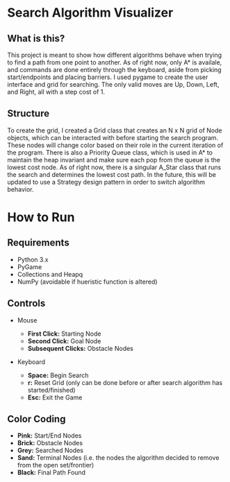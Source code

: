 # Search Algorithm Visualizer

## What is this?
This project is meant to show how different algorithms behave when trying to find a path from one point to another. As of right now, only A* is availale, and commands are done entirely through the keyboard, aside from picking start/endpoints and placing barriers. 
I used pygame to create the user interface and grid for searching. The only valid moves are Up, Down, Left, and Right, all with a step cost of 1.

## Structure
To create the grid, I created a Grid class that creates an N x N grid of Node objects, which can be interacted with before starting the search program. These nodes will change color based on their role in the current iteration of the program.
There is also a Priority Queue class, which is used in A* to maintain the heap invariant and make sure each pop from the queue is the lowest cost node.
As of right now, there is a singular A_Star class that runs the search and determines the lowest cost path. In the future, this will be updated to use a Strategy design pattern in order to switch algorithm behavior.

# How to Run

## Requirements
 * Python 3.x
 * PyGame
 * Collections and Heapq
 * NumPy (avoidable if hueristic function is altered)

## Controls
 * Mouse
    * **First Click:** Starting Node
    * **Second Click:** Goal Node
    * **Subsequent Clicks:** Obstacle Nodes
    
 * Keyboard
    * **Space:** Begin Search
    * **r:** Reset Grid (only can be done before or after search algorithm has started/finished)
    * **Esc:** Exit the Game
    
## Color Coding
 * **Pink:** Start/End Nodes
 * **Brick:** Obstacle Nodes
 * **Grey:** Searched Nodes
 * **Sand:** Terminal Nodes (i.e. the nodes the algorithm decided to remove from the open set/frontier)
 * **Black:** Final Path Found
 
